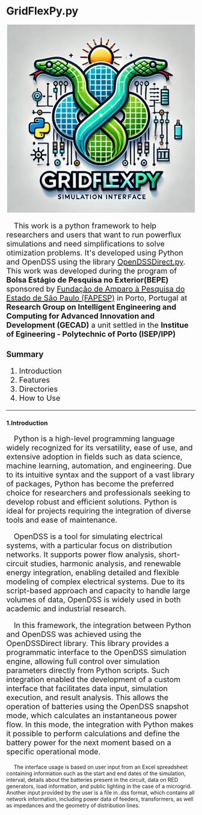 <h1>GridFlexPy.py</h1>
<p align = "center">
<img src="img\logo.webp" width ="500" height="500"> 
</p>

<p style="text-indent: 20px; font-size: 20px ">
This work is a python framework to help researchers and users that want to run powerflux simulations and need simplifications to solve otimization problems. It's developed using Python and OpenDSS using the library <a href="https://github.com/dss-extensions/OpenDSSDirect.py" target="_blank">OpenDSSDirect.py</a>.
This work was developed during the program of  <b>Bolsa Estágio de Pesquisa no Exterior(BEPE)</b> sponsored by <a href="https://fapesp.br" target="_blank"> Fundação de Amparo à Pesquisa do Estado de São Paulo (FAPESP)</a> in Porto, Portugal at <b>Research Group on Intelligent Engineering and Computing for Advanced Innovation and Development (GECAD)</b> a unit settled in the <b>Institue of Egineering - Polytechnic of Porto (ISEP/IPP)</b>
</p>

<h2>Summary</h2>
<ol style="font-size: 20px ">
    <li>Introduction</li>
    <li>Features</li>
    <li>Directories</li>
    <li>How to Use</li>
</ol>
<hr>
<h3> 1.Introduction</h3>

<p style="text-indent: 20px; font-size: 20px ">
Python is a high-level programming language widely recognized for its versatility, ease of use, and extensive adoption in fields such as data science, machine learning, automation, and engineering. Due to its intuitive syntax and the support of a vast library of packages, Python has become the preferred choice for researchers and professionals seeking to develop robust and efficient solutions. Python is ideal for projects requiring the integration of diverse tools and ease of maintenance.
</p>

<p style="text-indent: 20px; font-size: 20px ">
OpenDSS is a tool for simulating electrical systems, with a particular focus on distribution networks. It supports power flow analysis, short-circuit studies, harmonic analysis, and renewable energy integration, enabling detailed and flexible modeling of complex electrical systems. Due to its script-based approach and capacity to handle large volumes of data, OpenDSS is widely used in both academic and industrial research.
</p>

<p style="text-indent: 20px; font-size: 20px ">
In this framework, the integration between Python and OpenDSS was achieved using the OpenDSSDirect library. This library provides a programmatic interface to the OpenDSS simulation engine, allowing full control over simulation parameters directly from Python scripts. Such integration enabled the development of a custom interface that facilitates data input, simulation execution, and result analysis. This allows the operation of batteries using the OpenDSS snapshot mode, which calculates an instantaneous power flow. In this mode, the integration with Python makes it possible to perform calculations and define the battery power for the next moment based on a specific operational mode.
</p>

<p style="text-indent: 20px;">
The interface usage is based on user input from an Excel spreadsheet containing information such as the start and end dates of the simulation, interval, details about the batteries present in the circuit, data on RED generators, load information, and public lighting in the case of a microgrid. Another input provided by the user is a file in .dss format, which contains all network information, including power data of feeders, transformers, as well as impedances and the geometry of distribution lines.
</p>


    
